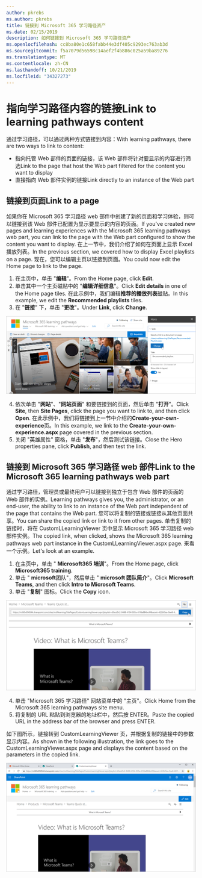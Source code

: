 ```yaml
---
author: pkrebs
ms.author: pkrebs
title: 链接到 Microsoft 365 学习路径资产
ms.date: 02/15/2019
description: 如何链接到 Microsoft 365 学习路径资产
ms.openlocfilehash: cc8ba80e1c658fabb44e3df405c9293ec763ab3d
ms.sourcegitcommit: f5a7079d56598c14aef2f4b886c025a59ba89276
ms.translationtype: MT
ms.contentlocale: zh-CN
ms.lasthandoff: 10/21/2019
ms.locfileid: "34327273"
---
```

# <a name="link-to-learning-pathways-content"></a><span data-ttu-id="06595-103">指向学习路径内容的链接</span><span class="sxs-lookup"><span data-stu-id="06595-103">Link to learning pathways content</span></span>

<span data-ttu-id="06595-104">通过学习路径，可以通过两种方式链接到内容：</span><span class="sxs-lookup"><span data-stu-id="06595-104">With learning pathways, there are two ways to link to content:</span></span>

- <span data-ttu-id="06595-105">指向托管 Web 部件的页面的链接，该 Web 部件将针对要显示的内容进行筛选</span><span class="sxs-lookup"><span data-stu-id="06595-105">Link to the page that host the Web part filtered for the content you want to display</span></span> 
- <span data-ttu-id="06595-106">直接指向 Web 部件实例的链接</span><span class="sxs-lookup"><span data-stu-id="06595-106">Link directly to an instance of the Web part</span></span>

## <a name="link-to-a-page"></a><span data-ttu-id="06595-107">链接到页面</span><span class="sxs-lookup"><span data-stu-id="06595-107">Link to a page</span></span>

<span data-ttu-id="06595-108">如果你在 Microsoft 365 学习路径 web 部件中创建了新的页面和学习体验，则可以链接到该 Web 部件已配置为显示要显示的内容的页面。</span><span class="sxs-lookup"><span data-stu-id="06595-108">If you've created new pages and learning experiences with the Microsoft 365 learning pathways web part, you can link to the page with the Web part configured to show the content you want to display.</span></span> <span data-ttu-id="06595-109">在上一节中，我们介绍了如何在页面上显示 Excel 播放列表。</span><span class="sxs-lookup"><span data-stu-id="06595-109">In the previous section, we covered how to display Excel playlists on a page.</span></span> <span data-ttu-id="06595-110">现在，您可以编辑主页以链接到页面。</span><span class="sxs-lookup"><span data-stu-id="06595-110">You could now edit the Home page to link to the page.</span></span> 

1. <span data-ttu-id="06595-111">在主页中，单击 "**编辑**"。</span><span class="sxs-lookup"><span data-stu-id="06595-111">From the Home page, click **Edit**.</span></span>
2. <span data-ttu-id="06595-112">单击其中一个主页磁贴中的 "**编辑详细信息**"。</span><span class="sxs-lookup"><span data-stu-id="06595-112">Click **Edit details** in one of the Home page tiles.</span></span> <span data-ttu-id="06595-113">在此示例中，我们编辑**推荐的播放列表**磁贴。</span><span class="sxs-lookup"><span data-stu-id="06595-113">In this example, we edit the **Recommended playlists** tiles.</span></span>
3. <span data-ttu-id="06595-114">在 "**链接**" 下，单击 "**更改**"。</span><span class="sxs-lookup"><span data-stu-id="06595-114">Under **Link**, click **Change**.</span></span>

![cg-linktopage](media/cg-linktopage.png)

4. <span data-ttu-id="06595-116">依次单击 "**网站**"、"**网站页面**" 和要链接到的页面，然后单击 "**打开**"。</span><span class="sxs-lookup"><span data-stu-id="06595-116">Click **Site**, then **Site Pages**, click the page you want to link to, and then click **Open**.</span></span> <span data-ttu-id="06595-117">在此示例中，我们将链接到上一节中介绍的**Create-your-own-experience**页。</span><span class="sxs-lookup"><span data-stu-id="06595-117">In this example, we link to the **Create-your-own-experience.aspx** page covered in the previous section.</span></span>
5. <span data-ttu-id="06595-118">关闭 "英雄属性" 窗格，单击 "**发布**"，然后测试该链接。</span><span class="sxs-lookup"><span data-stu-id="06595-118">Close the Hero properties pane, click **Publish**, and then test the link.</span></span> 

## <a name="link-to-the-microsoft-365-learning-pathways-web-part"></a><span data-ttu-id="06595-119">链接到 Microsoft 365 学习路径 web 部件</span><span class="sxs-lookup"><span data-stu-id="06595-119">Link to the Microsoft 365 learning pathways web part</span></span>
<span data-ttu-id="06595-120">通过学习路径，管理员或最终用户可以链接到独立于包含 Web 部件的页面的 Web 部件的实例。</span><span class="sxs-lookup"><span data-stu-id="06595-120">Learning pathways gives you, the administrator, or an end-user, the ability to link to an instance of the Web part independent of the page that contains the Web part.</span></span> <span data-ttu-id="06595-121">您可以将复制的链接或链接从其他页面共享。</span><span class="sxs-lookup"><span data-stu-id="06595-121">You can share the copied link or link to it from other pages.</span></span> <span data-ttu-id="06595-122">单击复制的链接时，将在 CustomLLearningViewer 页中显示 Microsoft 365 学习路径 web 部件实例。</span><span class="sxs-lookup"><span data-stu-id="06595-122">The copied link, when clicked, shows the Microsoft 365 learning pathways web part instance in the CustomLLearningViewer.aspx page.</span></span> <span data-ttu-id="06595-123">来看一个示例。</span><span class="sxs-lookup"><span data-stu-id="06595-123">Let's look at an example.</span></span> 

1. <span data-ttu-id="06595-124">在主页中，单击 " **Microsoft365 培训**"。</span><span class="sxs-lookup"><span data-stu-id="06595-124">From the Home page, click **Microsoft365 training**.</span></span>
2. <span data-ttu-id="06595-125">单击 " **microsoft**团队"，然后单击 " **microsoft 团队简介**"。</span><span class="sxs-lookup"><span data-stu-id="06595-125">Click **Microsoft Teams**, and then click **Intro to Microsoft Teams**.</span></span>
3. <span data-ttu-id="06595-126">单击 "**复制**" 图标。</span><span class="sxs-lookup"><span data-stu-id="06595-126">Click the **Copy** icon.</span></span>

![cg-linktowebpart](media/cg-linktowebpart.png)

4. <span data-ttu-id="06595-128">单击 "Microsoft 365 学习路径" 网站菜单中的 "主页"。</span><span class="sxs-lookup"><span data-stu-id="06595-128">Click Home from the Microsoft 365 learning pathways site menu.</span></span>
5. <span data-ttu-id="06595-129">将复制的 URL 粘贴到浏览器的地址栏中，然后按 ENTER。</span><span class="sxs-lookup"><span data-stu-id="06595-129">Paste the copied URL in the address bar of the browser and press ENTER.</span></span> 

<span data-ttu-id="06595-130">如下图所示，链接转到 CustomLearningViewer 页，并根据复制的链接中的参数显示内容。</span><span class="sxs-lookup"><span data-stu-id="06595-130">As shown in the following illustration, the link goes to the CustomLearningViewer.aspx page and displays the content based on the parameters in the copied link.</span></span> 

![cg-linktowebpartviewer](media/cg-linktowebpartviewer.png)

